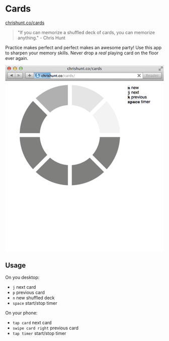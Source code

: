 # Cards
[chrishunt.co/cards](http://chrishunt.co/cards)

> "If you can memorize a shuffled deck of cards, you can memorize anything." - Chris Hunt

Practice makes perfect and perfect makes an awesome party! Use this app to
sharpen your memory skills. Never drop a *real* playing card on the floor ever
again.

![](https://raw.githubusercontent.com/chrishunt/cards/gh-pages/img/demo.gif)

## Usage

On you desktop:

  - `j` next card
  - `p` previous card
  - `n` new shuffled deck
  - `space` start/stop timer

On your phone:

  - `tap card` next card
  - `swipe card right` previous card
  - `tap timer` start/stop timer

